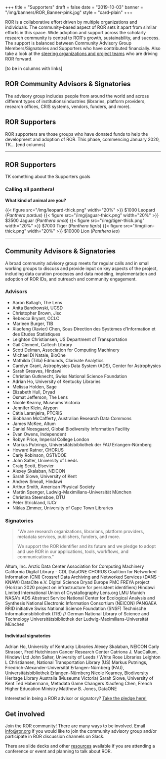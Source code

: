 +++
title = "Supporters"
draft = false
date = "2019-10-03"
banner = "/img/banners/ROR_Banner-pink.jpg"
style = "card-plain"
+++

ROR is a collaborative effort driven by multiple organizations and individuals. The community-based aspect of ROR sets it apart from similar efforts in this space. Wide adoption and support across the scholarly research community is central to ROR's growth, sustainability, and success. The support is balanced between Community Advisory Group Members/Signatories and Supporters who have contributed financially. Also take a look at the [steering organizations and project teams](/about) who are driving ROR forward.

[to be in columns with links]
## ROR Community Advisors & Signatories

The advisory group includes people from around the world and across different types of institutions/industries (libraries, platform providers, research offices, CRIS systems, vendors, funders, and more).

## ROR Supporters

ROR supporters are those groups who have donated funds to help the development and adoption of ROR. This phase, commencing January 2020, TK...
[end columns]

---

## ROR Supporters

TK something about the Supporters goals

### Calling all panthera!

**What kind of animal are you?**

{{< figure src="/img/leopard-thick.png" width="20%" >}} $1000 Leopard (_Panthera pardus_)
{{< figure src="/img/jaguar-thick.png" width="20%" >}} $3500 Jaguar (_Panthera onca_)
{{< figure src="/img/tiger-thick.png" width="20%" >}} $7000 Tiger (_Panthera tigris_)
{{< figure src="/img/lion-thick.png" width="20%" >}} $10000 Lion (_Panthera leo_)


---

## Community Advisors & Signatories

A broad community advisory group meets for regular calls and in small working groups to discuss and provide input on key aspects of the project, including data curation processes and data modeling, implementation and adoption of ROR IDs, and outreach and community engagement.

### Advisors

-   Aaron Ballagh, The Lens    
-   Anita Bandrowski, UCSD    
-   Christopher Brown, Jisc    
-   Rebecca Bryant,	OCLC    
-   Marleen Burger,	TIB    
-   Xiaofeng (Xavier) Chen,	Sous Direction des Systèmes d'Information et des Etudes Statistiques    
-   Leighton Christiansen, US Department of Transportation    
-   Gail Clement,	Caltech Library    
-   Scott Delman,	Association for Computing Machinery    
-   Michael Di Natale, BioOne    
-   Mathilda (Tilla) Edmunds,	Clarivate Analytics    
-   Carolyn Grant, Astrophysics Data System (ADS), Center for Astrophysics
-   Sarah Greaves, Hindawi    
-   Christian Gutknecht, Swiss National Science Foundation    
-   Adrian Ho, University of Kentucky Libraries    
-   Melissa Holden,	Sage    
-   Elizabeth Hull,	Dryad    
-   Osmat Jefferson, The Lens    
-   Nicole Kearny, Museums Victoria    
-   Jennifer Klein,	Atypon    
-   Cátia Laranjeira,	PTCRIS    
-   Siobhann McCafferty, Australian Research Data Commons    
-   James McKee, Altum    
-   Daniel Noesgaard,	Global Biodiversity Information Facility    
-   Evan Owens,	Independent    
-   Robyn Price,	Imperial College London    
-   Markus Putnings,	Universitätsbibliothek der FAU Erlangen-Nürnberg    
-   Howard Ratner, CHORUS    
-   Carly Robinson, OSTI/DOE    
-   John Salter, University of Leeds    
-   Craig Scott, Elsevier    
-   Alexey Skalaban, NEICON    
-   Sarah  Slowe,	University of Kent    
-   Andrew Smeall, Hindawi    
-   Arthur Smith,	American Physical Society    
-   Martin Spenger,	Ludwig-Maximilians-Universität München
-   Christina Steensboe, DTU    
-   Peter Strickland,	IUCr    
-   Niklas Zimmer, University of Cape Town Libraries    

### Signatories

> "We are research organizations, librarians, platform providers, metadata services, publishers, funders, and more.
>
> We support the ROR identifier and its future and we pledge to adopt and use ROR in our applications, tools, workflows, and communications."

Altum, Inc.
Arctic Data Center
Association for Computing Machinery
California Digital Library - CDL
DataONE
CHORUS
Coalition for Networked Information (CNI)
Crossref
Data Archiving and Networked Services (DANS - KNAW)
DataCite e.V.
Digital Science
Dryad
Europe PMC
FREYA project (Horizon 2020 project on infrastructure for persistent identifiers)
Hindawi Limited
International Union of Crystallography
Lens.org
LMU Munich
NASA's ADS Abstract Service
National Center for Ecological Analysis and Synthesis
National Electronic Information Consortium (NEICON)
PANGAEA
RRID initiative
Swiss National Science Foundation (SNSF)
Technische Informationsbibliothek (TIB) // German National Library of Science and Technology
Universitätsbibliothek der Ludwig-Maximilians-Universität München

#### Individual signatories
Adrian Ho,	University of Kentucky Libraries
Alexey Skalaban,	NEICON
Carly Strasser,	Fred Hutchinson Cancer Research Center
Catriona J. MacCallum,	Hindawi Ltd
John Salter,	University of Leeds / White Rose Libraries
Leighton L Christiansen,	National Transportation Library (US)
Markus Putnings,	Friedrich-Alexander-Universität Erlangen-Nürnberg (FAU), Universitätsbibliothek Erlangen-Nürnberg
Nicole Kearney,	Biodiversity Heritage Library Australia (Museums Victoria)
Sarah Slowe,	University of Kent
Ted Habermann,	Metadata Game Changers
Xiaofeng Chen,	French Higher Education Ministry
Matthew B. Jones,	DataONE

Interested in being a ROR advisor or signatory? [Take the pledge here!](https://tinyurl.com/ror-supporters)

## Get involved

Join the ROR community! There are many ways to be involved. Email <info@ror.org> if you would like to join the community advisory group and/or participate in ROR discussion channels on Slack.

There are slide decks and other [resources](/resources) available if you are attending a conference or event and planning to talk about ROR.
